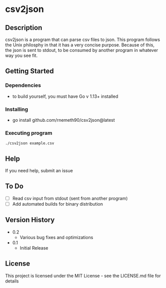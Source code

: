 # csv2json

## Description
csv2json is a program that can parse csv files to json. This program follows the Unix philosphy in that it has a very concise purpose. Because of this, the json is sent to stdout, to be consumed by another program in whatever way you see fit. 

## Getting Started

### Dependencies
* to build yourself, you must have Go v 1.13+ installed

### Installing
* go install github.com/rnemeth90/csv2json@latest

### Executing program
```
./csv2json example.csv
```
## Help
If you need help, submit an issue

## To Do
- [ ] Read csv input from stdout (sent from another program)
- [ ] Add automated builds for binary distribution

## Version History
* 0.2
    * Various bug fixes and optimizations
* 0.1
    * Initial Release

## License
This project is licensed under the MIT License - see the LICENSE.md file for details
